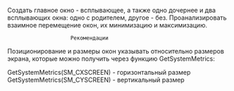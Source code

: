 Создать главное окно - всплывающее, а также одно дочернее и два всплывающих 
окна: одно с родителем, другое - без. Проанализировать взаимное перемещение 
окон, их минимизацию и максимизацию.

						Рекомендации

Позиционирование и размеры окон указывать относительно размеров экрана, которые
можно получить через функцию GetSystemMetrics:

GetSystemMetrics(SM_CXSCREEN) - горизонтальный размер
GetSystemMetrics(SM_CYSCREEN) - вертикальный размер
